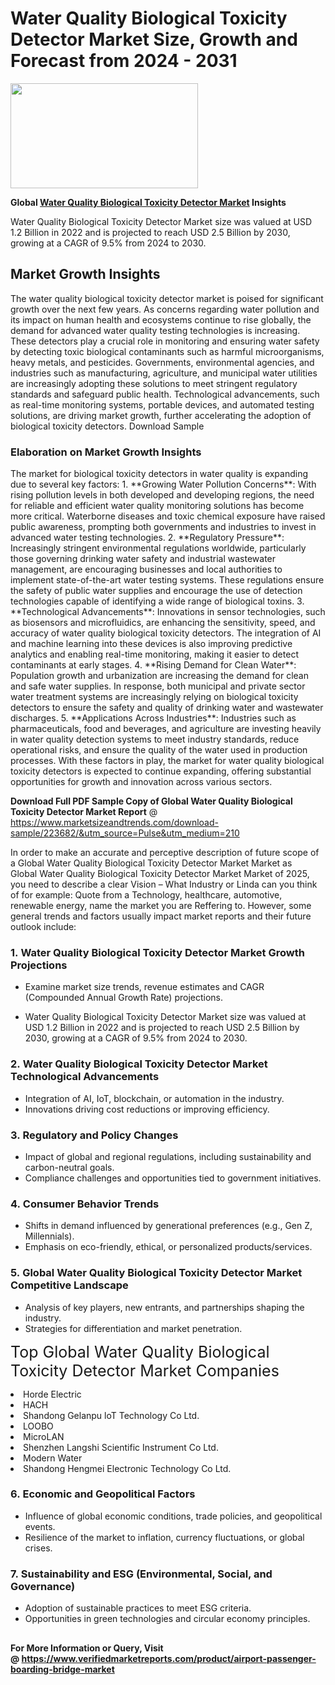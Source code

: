 <H1>Water Quality Biological Toxicity Detector Market Size, Growth and Forecast from 2024 - 2031</H1><img class="aligncenter size-medium wp-image-584254" src="https://thirdeyenews.in/wp-content/uploads/2024/09/Global-Market-Research-300x168.jpeg" alt="" width="300" height="168" /><p><strong>Global&nbsp;<a href="https://www.marketsizeandtrends.com/download-sample/223682/&amp;utm_source=Pulse&amp;utm_medium=210">Water Quality Biological Toxicity Detector Market</a> Insights</strong></p><p>Water Quality Biological Toxicity Detector Market size was valued at USD 1.2 Billion in 2022 and is projected to reach USD 2.5 Billion by 2030, growing at a CAGR of 9.5% from 2024 to 2030.</p><p><h2>Market Growth Insights</h2> The water quality biological toxicity detector market is poised for significant growth over the next few years. As concerns regarding water pollution and its impact on human health and ecosystems continue to rise globally, the demand for advanced water quality testing technologies is increasing. These detectors play a crucial role in monitoring and ensuring water safety by detecting toxic biological contaminants such as harmful microorganisms, heavy metals, and pesticides. Governments, environmental agencies, and industries such as manufacturing, agriculture, and municipal water utilities are increasingly adopting these solutions to meet stringent regulatory standards and safeguard public health. Technological advancements, such as real-time monitoring systems, portable devices, and automated testing solutions, are driving market growth, further accelerating the adoption of biological toxicity detectors. Download Sample <h3>Elaboration on Market Growth Insights</h3> The market for biological toxicity detectors in water quality is expanding due to several key factors: 1. **Growing Water Pollution Concerns**: With rising pollution levels in both developed and developing regions, the need for reliable and efficient water quality monitoring solutions has become more critical. Waterborne diseases and toxic chemical exposure have raised public awareness, prompting both governments and industries to invest in advanced water testing technologies. 2. **Regulatory Pressure**: Increasingly stringent environmental regulations worldwide, particularly those governing drinking water safety and industrial wastewater management, are encouraging businesses and local authorities to implement state-of-the-art water testing systems. These regulations ensure the safety of public water supplies and encourage the use of detection technologies capable of identifying a wide range of biological toxins. 3. **Technological Advancements**: Innovations in sensor technologies, such as biosensors and microfluidics, are enhancing the sensitivity, speed, and accuracy of water quality biological toxicity detectors. The integration of AI and machine learning into these devices is also improving predictive analytics and enabling real-time monitoring, making it easier to detect contaminants at early stages. 4. **Rising Demand for Clean Water**: Population growth and urbanization are increasing the demand for clean and safe water supplies. In response, both municipal and private sector water treatment systems are increasingly relying on biological toxicity detectors to ensure the safety and quality of drinking water and wastewater discharges. 5. **Applications Across Industries**: Industries such as pharmaceuticals, food and beverages, and agriculture are investing heavily in water quality detection systems to meet industry standards, reduce operational risks, and ensure the quality of the water used in production processes. With these factors in play, the market for water quality biological toxicity detectors is expected to continue expanding, offering substantial opportunities for growth and innovation across various sectors. </p><p><span class=""><strong>Download Full PDF Sample Copy of Global Water Quality Biological Toxicity Detector Market Report</strong> @ <a href="https://www.marketsizeandtrends.com/download-sample/223682/&amp;utm_source=Pulse&amp;utm_medium=210" target="_blank">https://www.marketsizeandtrends.com/download-sample/223682/&amp;utm_source=Pulse&amp;utm_medium=210</a></span></p><p>In order to make an accurate and perceptive description of future scope of a Global&nbsp;Water Quality Biological Toxicity Detector Market Market as Global&nbsp;Water Quality Biological Toxicity Detector Market Market of 2025, you need to describe a clear Vision &ndash; What Industry or Linda can you think of for example: Quote from a Technology, healthcare, automotive, renewable energy, name the market you are Reffering to. However, some general trends and factors usually impact market reports and their future outlook include:</p><h3>1.&nbsp;<strong>Water Quality Biological Toxicity Detector Market Growth Projections</strong></h3><ul><li>Examine market size trends, revenue estimates and CAGR (Compounded Annual Growth Rate) projections.</li><li><p>Water Quality Biological Toxicity Detector Market size was valued at USD 1.2 Billion in 2022 and is projected to reach USD 2.5 Billion by 2030, growing at a CAGR of 9.5% from 2024 to 2030.</p></li></ul><h3>2.&nbsp;<strong>Water Quality Biological Toxicity Detector Market Technological Advancements</strong></h3><ul><li>Integration of AI, IoT, blockchain, or automation in the industry.</li><li>Innovations driving cost reductions or improving efficiency.</li></ul><h3>3.&nbsp;<strong>Regulatory and Policy Changes</strong></h3><ul><li>Impact of global and regional regulations, including sustainability and carbon-neutral goals.</li><li>Compliance challenges and opportunities tied to government initiatives.</li></ul><h3>4.&nbsp;<strong>Consumer Behavior Trends</strong></h3><ul><li>Shifts in demand influenced by generational preferences (e.g., Gen Z, Millennials).</li><li>Emphasis on eco-friendly, ethical, or personalized products/services.</li></ul><h3>5.&nbsp;<strong>Global Water Quality Biological Toxicity Detector Market Competitive Landscape</strong></h3><ul><li>Analysis of key players, new entrants, and partnerships shaping the industry.</li><li>Strategies for differentiation and market penetration.</li></ul><p data-pm-slice="1 1 []"><span style="color: inherit; font-family: inherit; font-size: 25px;">Top Global Water Quality Biological Toxicity Detector Market Companies</span></p><div class="" data-test-id=""><p><li>Horde Electric</li><li> HACH</li><li> Shandong Gelanpu loT Technology Co Ltd.</li><li> LOOBO</li><li> MicroLAN</li><li> Shenzhen Langshi Scientific Instrument Co Ltd.</li><li> Modern Water</li><li> Shandong Hengmei Electronic Technology Co Ltd.</li></p></div><h3>6.&nbsp;<strong>Economic and Geopolitical Factors</strong></h3><ul><li>Influence of global economic conditions, trade policies, and geopolitical events.</li><li>Resilience of the market to inflation, currency fluctuations, or global crises.</li></ul><h3>7.&nbsp;<strong>Sustainability and ESG (Environmental, Social, and Governance)</strong></h3><ul><li>Adoption of sustainable practices to meet ESG criteria.</li><li>Opportunities in green technologies and circular economy principles.</li></ul><h2><strong style="font-size: 14px;">For More Information or Query, Visit @&nbsp;</strong><a style="background-color: #ffffff; font-size: 14px;" href="https://www.marketsizeandtrends.com/report/water-quality-biological-toxicity-detector-market/" target="_blank">https://www.verifiedmarketreports.com/product/airport-passenger-boarding-bridge-market</a></h2>
